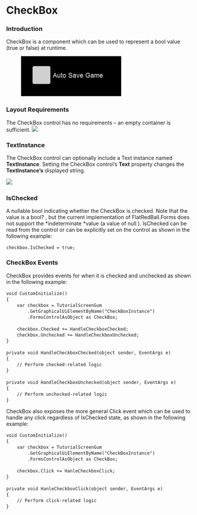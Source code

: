 # CheckBox

### Introduction

CheckBox is a component which can be used to represent a bool value (true or false) at runtime.

<figure><img src="../../../.gitbook/assets/2017-12-2017-12-13_07-13-04.gif" alt=""><figcaption></figcaption></figure>

### Layout Requirements

The CheckBox control has no requirements – an empty container is sufficient. [![](../../../.gitbook/assets/2017-12-img\_5a485e78076db.png)](../../../media/2017-12-img\_5a485e78076db.png)

### TextInstance

The CheckBox control can optionally include a Text instance named **TextInstance**. Setting the CheckBox control’s **Text** property changes the **TextInstance’s** displayed string.

![](../../../.gitbook/assets/2017-12-img\_5a49250c06a00.png)

### IsChecked

A nullable bool indicating whether the CheckBox is checked. Note that the value is a bool? , but the current implementation of FlatRedBall.Forms does not support the \*indeterminate \*value (a value of null ). IsChecked can be read from the control or can be explicitly set on the control as shown in the following example:

```lang:c#
checkbox.IsChecked = true;
```

### CheckBox Events

CheckBox provides events for when it is checked and unchecked as shown in the following example:

```lang:c#
void CustomInitialize()
{
    var checkbox = TutorialScreenGum
        .GetGraphicalUiElementByName("CheckBoxInstance")
        .FormsControlAsObject as CheckBox;

    checkbox.Checked += HandleCheckboxChecked;
    checkbox.Unchecked += HandleCheckboxUnchecked;
}

private void HandleCheckboxChecked(object sender, EventArgs e)
{
    // Perform checked-related logic
}

private void HandleCheckboxUnchecked(object sender, EventArgs e)
{
    // Perform unchecked-related logic
}
```

CheckBox also exposes the more general Click event which can be used to handle any click regardless of IsChecked state, as shown in the following example:

```lang:c#
void CustomInitialize()
{
    var checkbox = TutorialScreenGum
        .GetGraphicalUiElementByName("CheckBoxInstance")
        .FormsControlAsObject as CheckBox;

    checkbox.Click += HanleCheckboxClick;
}

private void HanleCheckboxClick(object sender, EventArgs e)
{
    // Perform click-related logic
}
```
